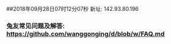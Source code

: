 ##2018年09月28日07时12分07秒 新址: 142.93.80.196
### 兔友常见问题及解答: https://github.com/wanggonging/d/blob/w/FAQ.md
